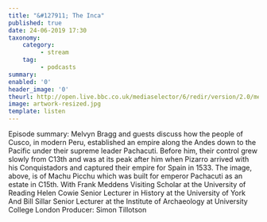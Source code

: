 ```yaml
---
title: "&#127911; The Inca"
published: true
date: 24-06-2019 17:30
taxonomy:
    category:
         - stream
    tag:
         - podcasts
summary:
enabled: '0'
header_image: '0'
theurl: http://open.live.bbc.co.uk/mediaselector/6/redir/version/2.0/mediaset/audio-nondrm-download/proto/http/vpid/p07d07rk.mp3
image: artwork-resized.jpg
template: listen
---
```

 
Episode summary: Melvyn Bragg and guests discuss how the people of Cusco, in modern Peru, established an empire along the Andes down to the Pacific under their supreme leader Pachacuti. Before him, their control grew slowly from C13th and was at its peak after him when Pizarro arrived with his Conquistadors and captured their empire for Spain in 1533. The image, above, is of Machu Picchu which was built for emperor Pachacuti as an estate in C15th. With Frank Meddens Visiting Scholar at the University of Reading Helen Cowie Senior Lecturer in History at the University of York And Bill Sillar Senior Lecturer at the Institute of Archaeology at University College London Producer: Simon Tillotson
